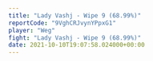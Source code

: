 ```yaml
---
title: "Lady Vashj - Wipe 9 (68.99%)"
reportCode: "9VghCRJvynYPpxG1"
player: "Weg"
fight: "Lady Vashj - Wipe 9 (68.99%)"
date: 2021-10-10T19:07:58.024000+00:00
---
```

